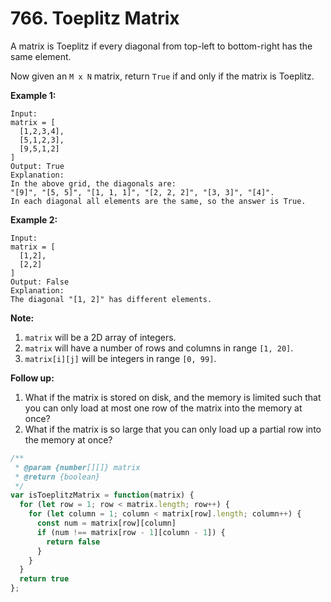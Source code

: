 # 766. Toeplitz Matrix

A matrix is Toeplitz if every diagonal from top-left to bottom-right has the same element.

Now given an `M x N` matrix, return `True` if and only if the matrix is Toeplitz.
 
**Example 1:**
```
Input:
matrix = [
  [1,2,3,4],
  [5,1,2,3],
  [9,5,1,2]
]
Output: True
Explanation:
In the above grid, the diagonals are:
"[9]", "[5, 5]", "[1, 1, 1]", "[2, 2, 2]", "[3, 3]", "[4]".
In each diagonal all elements are the same, so the answer is True.
```
**Example 2:**
```
Input:
matrix = [
  [1,2],
  [2,2]
]
Output: False
Explanation:
The diagonal "[1, 2]" has different elements.
```
**Note:**

1. `matrix` will be a 2D array of integers.
2. `matrix` will have a number of rows and columns in range `[1, 20]`.
3. `matrix[i][j]` will be integers in range `[0, 99]`.

**Follow up:**

1. What if the matrix is stored on disk, and the memory is limited such that you can only load at most one row of the matrix into the memory at once?
2. What if the matrix is so large that you can only load up a partial row into the memory at once?

```javascript
/**
 * @param {number[][]} matrix
 * @return {boolean}
 */
var isToeplitzMatrix = function(matrix) {
  for (let row = 1; row < matrix.length; row++) {
    for (let column = 1; column < matrix[row].length; column++) {
      const num = matrix[row][column]
      if (num !== matrix[row - 1][column - 1]) {
        return false
      }
    }
  }
  return true
};
```

